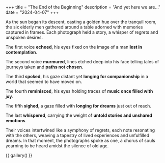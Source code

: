 +++
title = "The End of the Beginning"
description = "And yet here we are..."
date = "2024-04-07"
+++

As the sun began its descent, casting a golden hue over the tranquil room, the six elderly men gathered around a table adorned with memories captured in frames. Each photograph held a story, a whisper of regrets and unspoken desires.

The first voice **echoed**, his eyes fixed on the image of a man **lost in contemplation**.

The second voice **murmured**, lines etched deep into his face telling tales of journeys taken and **paths not chosen**.

The third **spoked**, his gaze distant yet **longing for companionship** in a world that seemed to have moved on.

The fourth **reminisced**, his eyes holding traces of **music once filled with joy**.

The fifth **sighed**, a gaze filled with **longing for dreams** just out of reach.

The last **whispered**, carrying the weight of **untold stories and unshared emotions**.

Their voices intertwined like a symphony of regrets, each note resonating with the others, weaving a tapestry of lived experiences and unfulfilled dreams. In that moment, the photographs spoke as one, a chorus of souls yearning to be heard amidst the silence of old age.


{{ gallery() }}

